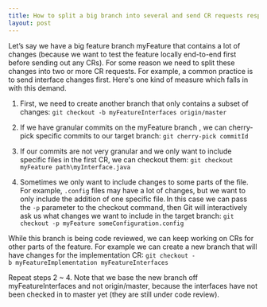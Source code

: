 ```yaml
---
title: How to split a big branch into several and send CR requests respectively
layout: post
---
```


Let’s say we have a big feature branch myFeature that contains a lot of
changes (because we want to test the feature locally end-to-end first
before sending out any CRs). For some reason we need to split these changes into two or more CR requests. For example, a common practice is to send interface changes first. Here's one kind of measure which falls in with this demand.

1. First, we need to create another branch that only contains a subset of
changes:
`git checkout -b myFeatureInterfaces origin/master`

1. If we have granular commits on the myFeature branch , we can
cherry-pick specific commits to our target branch:
`git cherry-pick commitId`

1. If our commits are not very granular and we only want to include
specific files in the first CR, we can checkout them: 
`git checkout myFeature path\myInterface.java`

1. Sometimes we only want to include changes to some parts of the file.
For example, `.config` files may have a lot of changes, but we want to
only include the addition of one specific file. In this case we can pass
the `-p` parameter to the checkout command, then Git will interactively
ask us what changes we want to include in the target branch: `git checkout -p myFeature someConfiguration.config`

While this branch is being code reviewed, we can keep working on CRs for
other parts of the feature. For example we can create a new branch that
will have changes for the implementation CR: `git checkout -b myFeatureImplementation myFeatureInterfaces`


Repeat steps 2 ~ 4. Note that we base the new branch off myFeatureInterfaces and not
origin/master, because the interfaces have not been checked in to master
yet (they are still under code review).
